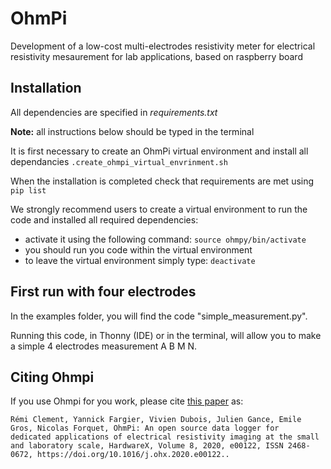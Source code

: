 # OhmPi

Development of a low-cost multi-electrodes resistivity meter for electrical resistivity mesaurement for lab applications, based on raspberry board

## Installation

All dependencies are specified in *requirements.txt*

**Note:** all instructions below should be typed in the terminal

It is first necessary to create an OhmPi virtual environment and install all dependancies
`.create_ohmpi_virtual_envrinment.sh`

When the installation is completed check that requirements are met using 
`pip list`


We strongly recommend users to create a virtual environment to run the code and installed all required dependencies:
*  activate it using the following command:
   `source ohmpy/bin/activate`
*  you should run you code within the virtual environment
*  to leave the virtual environment simply type: `deactivate`

## First run with four electrodes

In the examples folder, you will find the code "simple_measurement.py".

Running this code, in Thonny (IDE) or in the terminal, will allow you to make a simple 4 electrodes measurement A B M N.


## Citing Ohmpi

If you use Ohmpi for you work, please cite [this paper](https://www.sciencedirect.com/science/article/pii/S2468067220300316) as:

    Rémi Clement, Yannick Fargier, Vivien Dubois, Julien Gance, Emile Gros, Nicolas Forquet, OhmPi: An open source data logger for 
    dedicated applications of electrical resistivity imaging at the small and laboratory scale, HardwareX, Volume 8, 2020, e00122, ISSN 2468-0672, https://doi.org/10.1016/j.ohx.2020.e00122..

